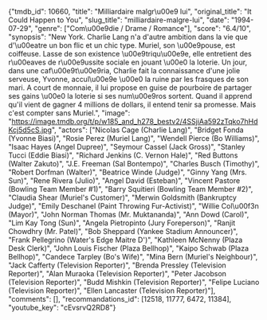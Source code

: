 {"tmdb_id": 10660, "title": "Milliardaire malgr\u00e9 lui", "original_title": "It Could Happen to You", "slug_title": "milliardaire-malgre-lui", "date": "1994-07-29", "genre": ["Com\u00e9die / Drame / Romance"], "score": "6.4/10", "synopsis": "New York. Charlie Lang n'a d'autre ambition dans la vie que d'\u00eatre un bon flic et un chic type. Muriel, son \u00e9pouse, est coiffeuse. Lasse de son existence \u00e9triqu\u00e9e, elle entretient des r\u00eaves de r\u00e9ussite sociale en jouant \u00e0 la loterie. Un jour, dans une caf\u00e9t\u00e9ria, Charlie fait la connaissance d'une jolie serveuse, Yvonne, accul\u00e9e \u00e0 la ruine par les frasques de son mari. A court de monnaie, il lui propose en guise de pourboire de partager ses gains \u00e0 la loterie si ses num\u00e9ros sortent. Quand il apprend qu'il vient de gagner 4 millions de dollars, il entend tenir sa promesse. Mais c'est compter sans Muriel.", "image": "https://image.tmdb.org/t/p/w185_and_h278_bestv2/4SSjiAa592zTqko7hHdKcj5d5cS.jpg", "actors": ["Nicolas Cage (Charlie Lang)", "Bridget Fonda (Yvonne Biasi)", "Rosie Perez (Muriel Lang)", "Wendell Pierce (Bo Williams)", "Isaac Hayes (Angel Dupree)", "Seymour Cassel (Jack Gross)", "Stanley Tucci (Eddie Biasi)", "Richard Jenkins (C. Vernon Hale)", "Red Buttons (Walter Zakuto)", "J.E. Freeman (Sal Bontempo)", "Charles Busch (Timothy)", "Robert Dorfman (Walter)", "Beatrice Winde (Judge)", "Ginny Yang (Mrs. Sun)", "Rene Rivera (Julio)", "Angel David (Esteban)", "Vincent Pastore (Bowling Team Member #1)", "Barry Squitieri (Bowling Team Member #2)", "Claudia Shear (Muriel's Customer)", "Merwin Goldsmith (Bankruptcy Judge)", "Emily Deschanel (Paint Throwing Fur-Activist)", "Willie Col\u00f3n (Mayor)", "John Norman Thomas (Mr. Muktananda)", "Ann Dowd (Carol)", "Lim Kay Tong (Sun)", "Angela Pietropinto (Jury Foreperson)", "Ranjit Chowdhry (Mr. Patel)", "Bob Sheppard (Yankee Stadium Announcer)", "Frank Pellegrino (Water's Edge Maitre D')", "Kathleen McNenny (Plaza Desk Clerk)", "John Louis Fischer (Plaza Bellhop)", "Kaipo Schwab (Plaza Bellhop)", "Candece Tarpley (Bo's Wife)", "Mina Bern (Muriel's Neighbour)", "Jack Cafferty (Television Reporter)", "Brenda Pressley (Television Reporter)", "Alan Muraoka (Television Reporter)", "Peter Jacobson (Television Reporter)", "Budd Mishkin (Television Reporter)", "Felipe Luciano (Television Reporter)", "Ellen Lancaster (Television Reporter)"], "comments": [], "recommandations_id": [12518, 11777, 6472, 11384], "youtube_key": "cEvsrvQ2RD8"}